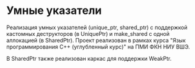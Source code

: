 # Умные указатели
Реализация умных указателей (unique_ptr, shared_ptr) с поддержкой кастомных деструкторов (в UniquePtr) и make_shared с одной аллокацией (в SharedPtr). Проект реализован в рамках курса "Язык программирования C++ (углубленный курс)" на ПМИ ФКН НИУ ВШЭ.

В SharedPtr также реализован каркас для поддержки WeakPtr.